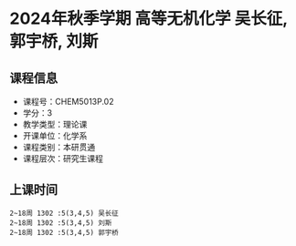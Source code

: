 # 2024年秋季学期 高等无机化学 吴长征, 郭宇桥, 刘斯






## 课程信息

- 课程号：CHEM5013P.02
- 学分：3
- 教学类型：理论课
- 开课单位：化学系
- 课程类别：本研贯通
- 课程层次：研究生课程

## 上课时间

```
2~18周 1302 :5(3,4,5) 吴长征
2~18周 1302 :5(3,4,5) 刘斯
2~18周 1302 :5(3,4,5) 郭宇桥
```

